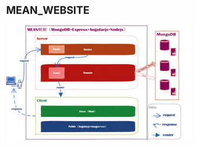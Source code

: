 MEAN_WEBSITE
============
<img src="https://github.com/DYHouse/MEAN_WEBSITE/blob/master/mean.jpg" />
